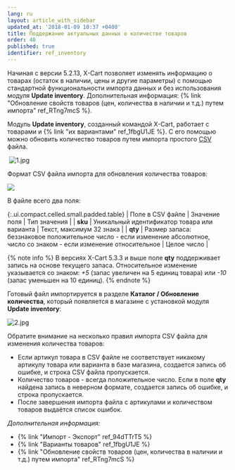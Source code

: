 ```yaml
---
lang: ru
layout: article_with_sidebar
updated_at: '2018-01-09 10:37 +0400'
title: Поддержание актуальных данных о количестве товаров
order: 40
published: true
identifier: ref_inventory
---
```

Начиная с версии 5.2.13, X-Cart позволяет изменять информацию о товарах (остаток в наличии, цены и другие параметры) с помощью стандартной функциональности импорта данных и без использования модуля **Update inventory**. Дополнительная информация: {% link "Обновление свойств товаров (цен, количества в наличии и т.д.) путем импорта" ref_RTng7mcS %}. 

Модуль **Update inventory**, созданный командой X-Cart, работает с товарами и {% link "их вариантами" ref_1fbgU1JE %}. С его помощью можно обновить количество товаров путем импорта простого [CSV](https://ru.wikipedia.org/wiki/CSV) файла. 

 ![1.jpg]({{site.baseurl}}/attachments/ref_inventory/1.jpg)

Формат CSV файла импорта для обновления количества товаров:

![]({{site.baseurl}}/attachments/9306477/9438201.png)

В файле всего два поля:

{:.ui.compact.celled.small.padded.table}
| Поле в CSV файле | Значение поля | Тип значения |
| **sku** | Уникальный идентификатор товара или варианта | Текст, максимум 32 знака |
| **qty** | Размер запаса: беззнаковое положительное число - если изменение абсолютное, число со знаком -  если изменение относительное | Целое число |

{% note info %}
В версиях X-Cart 5.3.3 и выше поле **qty** поддерживает запись на основе текущего запаса. Относительное изменение указывается со знаком: _+5_ (запас увеличен на 5 единиц товара) или _-10_ (запас уменьшен на 10 единиц).
{% endnote %}

Готовый файл импортируется в разделе **Каталог / Обновление количества**, который появляется в магазине с установкой модуля **Update inventory**:

![2.jpg]({{site.baseurl}}/attachments/ref_inventory/2.jpg)

Обратите внимание на несколько правил импорта CSV файла для изменения количества товаров:

*   Если артикул товара в CSV файле не соответствует никакому артикулу товара или варианта в базе магазина, создается запись об ошибке, и строка CSV файла пропускается.
*   Количество товаров - всегда положительное число. Если в поле **qty** найдена запись в неверном формате, создается запись об ошибке, и строка пропускается.
*   После завершения импорта файла с артикулами и количеством товаров выдаётся список ошибок.

_Дополнительная информация:_

*   {% link "Импорт - Экспорт" ref_94dTTrT5 %}
*   {% link "Варианты товаров" ref_1fbgU1JE %}
*   {% link "Обновление свойств товаров (цен, количества в наличии и т.д.) путем импорта" ref_RTng7mcS %}
